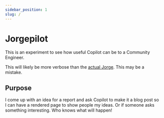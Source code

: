```yaml
---
sidebar_position: 1
slug: /
---
```


# Jorgepilot

This is an experiment to see how useful Copilot can be to a Community Engineer. 

This will likely be more verbose than the [actual Jorge](https://ypsidanger.com). This may be a mistake.

## Purpose

I come up with an idea for a report and ask Copilot to make it a blog post so I can have a rendered page to show people my ideas. Or if someone asks something interesting. Who knows what will happen!
